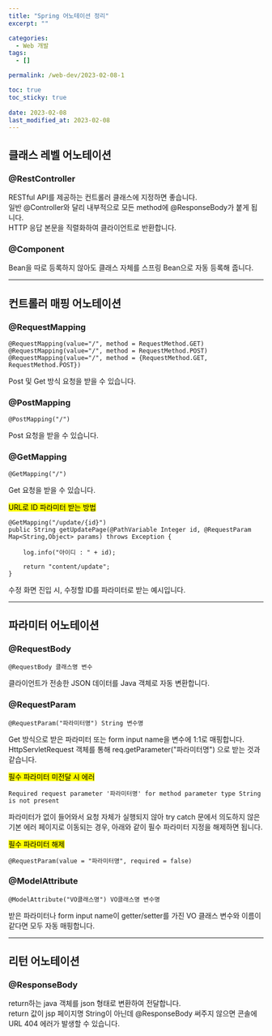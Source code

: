 ```yaml
---
title: "Spring 어노테이션 정리"
excerpt: ""

categories:
  - Web 개발
tags:
  - []

permalink: /web-dev/2023-02-08-1

toc: true
toc_sticky: true
 
date: 2023-02-08
last_modified_at: 2023-02-08
---
```


## 클래스 레벨 어노테이션

### @RestController
RESTful API를 제공하는 컨트롤러 클래스에 지정하면 좋습니다.  
일반 @Controller와 달리 내부적으로 모든 method에 @ResponseBody가 붙게 됩니다.  
HTTP 응답 본문을 직렬화하여 클라이언트로 반환합니다.

### @Component
Bean을 따로 등록하지 않아도 클래스 자체를 스프링 Bean으로 자동 등록해 줍니다.

---

## 컨트롤러 매핑 어노테이션

### @RequestMapping
```
@RequestMapping(value="/", method = RequestMethod.GET)
@RequestMapping(value="/", method = RequestMethod.POST)
@RequestMapping(value="/", method = {RequestMethod.GET, RequestMethod.POST})
```
Post 및 Get 방식 요청을 받을 수 있습니다.

### @PostMapping
```
@PostMapping("/")
```
Post 요청을 받을 수 있습니다.

### @GetMapping
```
@GetMapping("/")
```
Get 요청을 받을 수 있습니다.

<mark>URL로 ID 파라미터 받는 방법</mark>
```
@GetMapping("/update/{id}")
public String getUpdatePage(@PathVariable Integer id, @RequestParam Map<String,Object> params) throws Exception {

    log.info("아이디 : " + id);

    return "content/update";
}
```
수정 화면 진입 시, 수정할 ID를 파라미터로 받는 예시입니다.

---

## 파라미터 어노테이션

### @RequestBody
```
@RequestBody 클래스명 변수
```
클라이언트가 전송한 JSON 데이터를 Java 객체로 자동 변환합니다. 

### @RequestParam
```
@RequestParam("파라미터명") String 변수명
```
Get 방식으로 받은 파라미터 또는 form input name을 변수에 1:1로 매핑합니다.  
HttpServletRequest 객체를 통해 req.getParameter("파라미터명") 으로 받는 것과 같습니다.

<mark>필수 파라미터 미전달 시 에러</mark>
```
Required request parameter '파라미터명' for method parameter type String is not present
```
파라미터가 없이 들어와서 요청 자체가 실행되지 않아 try catch 문에서 의도하지 않은 기본 에러 페이지로 이동되는 경우, 아래와 같이 필수 파라미터 지정을 해제하면 됩니다.

<mark>필수 파라미터 해제</mark>
```
@RequestParam(value = "파라미터명", required = false)
```

### @ModelAttribute
```
@ModelAttribute("VO클래스명") VO클래스명 변수명
```
받은 파라미터나 form input name이 getter/setter를 가진 VO 클래스 변수와 이름이 같다면 모두 자동 매핑합니다.

---

## 리턴 어노테이션

### @ResponseBody
return하는 java 객체를 json 형태로 변환하여 전달합니다.  
return 값이 jsp 페이지명 String이 아닌데 @ResponseBody 써주지 않으면 콘솔에 URL 404 에러가 발생할 수 있습니다.
